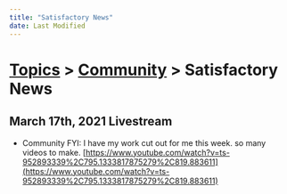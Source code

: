 ```yaml
---
title: "Satisfactory News"
date: Last Modified
---
```

# [Topics](../../topics.md) > [Community](../../topics/community.md) > Satisfactory News

## March 17th, 2021 Livestream
* Community FYI: I have my work cut out for me this week. so many videos to make. [https://www.youtube.com/watch?v=ts-952893339%2C795.1333817875279%2C819.883611](https://www.youtube.com/watch?v=ts-952893339%2C795.1333817875279%2C819.883611)
